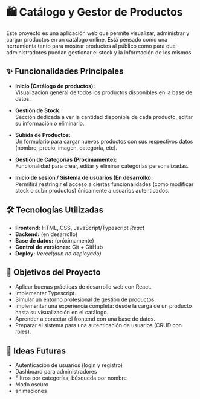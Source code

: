 # 🛍️ Catálogo y Gestor de Productos

Este proyecto es una aplicación web que permite visualizar, administrar y cargar productos en un catálogo online. Está pensado como una herramienta tanto para mostrar productos al público como para que administradores puedan gestionar el stock y la información de los mismos.

## ✨ Funcionalidades Principales

- **Inicio (Catálogo de productos):**  
  Visualización general de todos los productos disponibles en la base de datos.

- **Gestión de Stock:**  
  Sección dedicada a ver la cantidad disponible de cada producto, editar su información o eliminarlo.

- **Subida de Productos:**  
  Un formulario para cargar nuevos productos con sus respectivos datos (nombre, precio, imagen, categoría, etc).

- **Gestión de Categorías (Próximamente):**  
  Funcionalidad para crear, editar y eliminar categorías personalizadas.

- **Inicio de sesión / Sistema de usuarios (En desarrollo):**  
  Permitirá restringir el acceso a ciertas funcionalidades (como modificar stock o subir productos) únicamente a usuarios autenticados.

## 🛠️ Tecnologías Utilizadas

- **Frontend:** HTML, CSS, JavaScript/Typescript *React*  
- **Backend:** (en desarrollo)  
- **Base de datos:** (próximamente)  
- **Control de versiones:** Git + GitHub  
- **Deploy:** *Vercel(aun no deployado)*


## 📌 Objetivos del Proyecto

- Aplicar buenas prácticas de desarrollo web con React.
- Implementar Typescript.
- Simular un entorno profesional de gestión de productos.
- Implementar una experiencia completa: desde la carga de un producto hasta su visualización en el catálogo.
- Aprender a conectar el frontend con una base de datos.
- Preparar el sistema para una autenticación de usuarios (CRUD con roles).

## 🧠 Ideas Futuras

- Autenticación de usuarios (login y registro)
- Dashboard para administradores
- Filtros por categorías, búsqueda por nombre
- Modo oscuro
- animaciones




